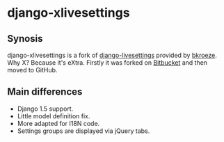 django-xlivesettings
====================


Synosis
-------

django-xlivesettings is a fork of [django-livesettings] provided by [bkroeze]. Why X? Because it's eXtra.
Firstly it was forked on [Bitbucket](https://bitbucket.org/oblalex/django-livesettings/overview) and
then moved to GitHub.

Main differences
-----------------

* Django 1.5 support.
* Little model definition fix.
* More adapted for I18N code.
* Settings groups are displayed via jQuery tabs.

[django-livesettings]:https://bitbucket.org/bkroeze/django-livesettings
[bkroeze]:https://bitbucket.org/bkroeze
